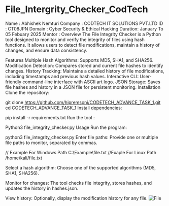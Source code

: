 # File_Intergrity_Checker_CodTech
Name : Abhishek Nemturi 
Company : CODTECH IT SOLUTIONS PVT.LTD 
ID : CT08JPN
Domain : Cyber Security & Ethical Hacking 
Duration: January To 05 Febuary 2025 
Mentor : 
Overview The File Integrity Checker is a Python tool designed to monitor and verify the integrity of files using hash functions. It allows users to detect file modifications, maintain a history of changes, and ensure data consistency.

Features Multiple Hash Algorithms: Supports MD5, SHA1, and SHA256. Modification Detection: Compares stored and current file hashes to identify changes. History Tracking: Maintains a detailed history of file modifications, including timestamps and previous hash values. Interactive CLI: User-friendly command-line interface with ASCII art logo. JSON Storage: Saves file hashes and history in a JSON file for persistent monitoring. Installation Clone the repository:

git clone https://github.com/hipremsoni/CODETECH_ADVANCE_TASK_1.git cd CODETECH_ADVANCE_TASK_1 Install dependencies:

pip install -r requirements.txt Run the tool :

Python3 file_integrity_checker.py Usage Run the program:

python3 file_integrity_checker.py Enter file paths: Provide one or multiple file paths to monitor, separated by commas.

// Example For Windows Path C:\Example\file.txt //Exaple For Linux Path /home/kali/file.txt

Select a hash algorithm: Choose one of the supported algorithms (MD5, SHA1, SHA256).

Monitor for changes: The tool checks file integrity, stores hashes, and updates the history in hashes.json.

View history: Optionally, display the modification history for any file.
![File](https://github.com/user-attachments/assets/f30bdc16-e62b-4a8b-9374-169ae3e9832c)

